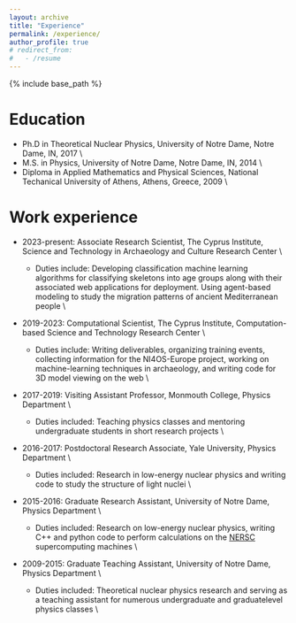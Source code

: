```yaml
---
layout: archive
title: "Experience"
permalink: /experience/
author_profile: true
# redirect_from:
#   - /resume
---
```


{% include base_path %}

Education
======
* Ph.D in Theoretical Nuclear Physics, University of Notre Dame, Notre Dame, IN, 2017 \
* M.S. in Physics, University of Notre Dame, Notre Dame, IN, 2014 \
* Diploma in Applied Mathematics and Physical Sciences, National Techanical University of Athens, Athens, Greece, 2009 \

Work experience
======
* 2023-present: Associate Research Scientist, The Cyprus Institute, Science and Technology in Archaeology and Culture Research Center \
  * Duties include: Developing classification machine learning algorithms for classifying skeletons into age groups along with their associated web applications for deployment. Using agent-based modeling to study the migration patterns of ancient Mediterranean people \

* 2019-2023: Computational Scientist, The Cyprus Institute, Computation-based Science and Technology Research Center \
  * Duties include: Writing deliverables, organizing training events, collecting information for the NI4OS-Europe project, working on machine-learning techniques in archaeology, and writing code for 3D model viewing on the web \

* 2017-2019: Visiting Assistant Professor, Monmouth College, Physics Department \
  * Duties included: Teaching physics classes and mentoring undergraduate 
  students in short research projects \

* 2016-2017: Postdoctoral Research Associate, Yale University, Physics Department \
  * Duties included: Research in low-energy nuclear physics and writing code to study 
  the structure of light nuclei \

* 2015-2016: Graduate Research Assistant, University of Notre Dame, Physics Department \
  * Duties included: Research on low-energy nuclear physics, writing C++ and python code to perform calculations on the [NERSC](https://www.nersc.gov/) supercomputing machines \

* 2009-2015: Graduate Teaching Assistant, University of Notre Dame, Physics Department \
  * Duties included: Theoretical nuclear physics research and serving as a teaching 
  assistant for numerous undergraduate and graduatelevel physics classes \




<!-- * Summer 2015: Research Assistant
  * Github University
  * Duties included: Tagging issues
  * Supervisor: Professor Git

* Fall 2015: Research Assistant
  * Github University
  * Duties included: Merging pull requests
  * Supervisor: Professor Hub -->
  
<!-- Skills
======
* Scientific 
* Skill 2
  * Sub-skill 2.1
  * Sub-skill 2.2
  * Sub-skill 2.3
* Skill 3 -->

<!-- Publications
======
  <ul>{% for post in site.publications %}
    {% include archive-single-cv.html %}
  {% endfor %}</ul>
  
Talks
======
  <ul>{% for post in site.talks %}
    {% include archive-single-talk-cv.html %}
  {% endfor %}</ul>
  
Teaching
======
  <ul>{% for post in site.teaching %}
    {% include archive-single-cv.html %}
  {% endfor %}</ul>
  
Service and leadership
======
* Currently signed in to 43 different slack teams -->
